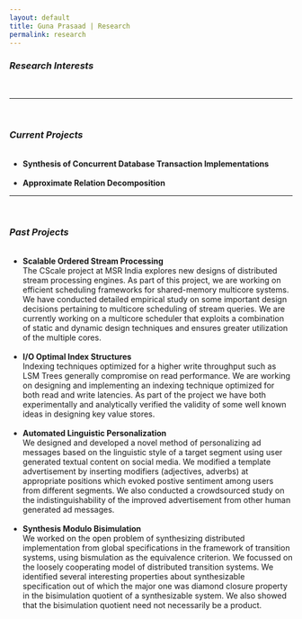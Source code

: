 ```yaml
---
layout: default
title: Guna Prasaad | Research
permalink: research
---
```

<h3><i>Research Interests</i></h3>
<br>
<hr><br>
<h3><i>Current Projects</i></h3>
<ul>
  <br>
  <li><b>Synthesis of Concurrent Database Transaction Implementations</b><br></li>
  <br>
  <li><b>Approximate Relation Decomposition</b><br></li>
</ul>
<hr><br>
<h3><i>Past Projects</i></h3>
<ul>
  <br>
  <li>
    <b>Scalable Ordered Stream Processing</b><br>
    The CScale project at MSR India explores new designs of distributed stream processing engines. As part of this project, we are working on efficient scheduling frameworks for shared-memory multicore systems. We have conducted detailed empirical study on some important design decisions pertaining to multicore scheduling of stream queries. We are currently working on a multicore scheduler that exploits a combination of static and dynamic design techniques and ensures greater utilization of the multiple cores.
  </li>
  <br>
  <li>
    <b>I/O Optimal Index Structures</b><br>
    Indexing techniques optimized for a higher write throughput such as LSM Trees generally compromise on read performance. We are working on designing and implementing an indexing technique optimized for both read and write latencies. As part of the project we have both experimentally and analytically verified the validity of some well known ideas in designing key value stores.
  </li>
  <br>
  <li>
    <b>Automated Linguistic Personalization</b><br>
    We designed and developed a novel method of personalizing ad messages based on the linguistic style of a target segment using user generated textual content on social media. We modified a template advertisement by inserting modifiers (adjectives, adverbs) at appropriate positions which evoked postive sentiment among users from different segments. We also conducted a crowdsourced study on the indistinguishability of the improved advertisement from other human generated ad messages.
  </li>
  <br>
  <li>
    <b>Synthesis Modulo Bisimulation</b><br>
    We worked on the open problem of synthesizing distributed implementation from global specifications in the framework of transition systems, using bismulation as the equivalence criterion. We focussed on the loosely cooperating model of distributed transition systems. We identified several interesting properties about synthesizable specification out of which the major one was diamond closure property in the bisimulation quotient of a synthesizable system. We also showed that the bisimulation quotient need not necessarily be a product.
  </li>
</ul>
